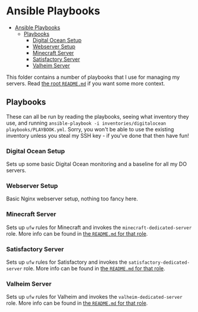 # Ansible Playbooks

- [Ansible Playbooks](#ansible-playbooks)
  - [Playbooks](#playbooks)
    - [Digital Ocean Setup](#digital-ocean-setup)
    - [Webserver Setup](#webserver-setup)
    - [Minecraft Server](#minecraft-server)
    - [Satisfactory Server](#satisfactory-server)
    - [Valheim Server](#valheim-server)

This folder contains a number of playbooks that I use for managing my servers. Read [the root `README.md`](../README.md)
if you want some more context.

## Playbooks

These can all be run by reading the playbooks, seeing what inventory they use, and running
`ansible-playbook -i inventories/digitalocean playbooks/PLAYBOOK.yml`. Sorry, you won't be able to use the existing
inventory unless you steal my SSH key - if you've done that then have fun!

### Digital Ocean Setup

Sets up some basic Digital Ocean monitoring and a baseline for all my DO servers.

### Webserver Setup

Basic Nginx webserver setup, nothing too fancy here.

### Minecraft Server

Sets up `ufw` rules for Minecraft and invokes the `minecraft-dedicated-server` role. More info can be found in
[the `README.md` for that role](roles/minecraft-dedicated-server/README.md).

### Satisfactory Server

Sets up `ufw` rules for Satisfactory and invokes the `satisfactory-dedicated-server` role. More info can be found in
[the `README.md` for that role](roles/satisfactory-dedicated-server/README.md).

### Valheim Server

Sets up `ufw` rules for Valheim and invokes the `valheim-dedicated-server` role. More info can be found in
[the `README.md` for that role](roles/valheim-dedicated-server/README.md).
